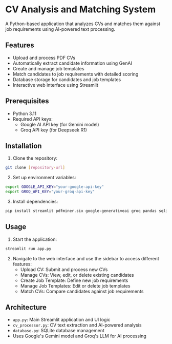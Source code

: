 # CV Analysis and Matching System

A Python-based application that analyzes CVs and matches them against job requirements using AI-powered text processing.

## Features

- Upload and process PDF CVs
- Automatically extract candidate information using GenAI
- Create and manage job templates
- Match candidates to job requirements with detailed scoring
- Database storage for candidates and job templates
- Interactive web interface using Streamlit

## Prerequisites

- Python 3.11
- Required API keys:
  - Google AI API key (for Gemini model)
  - Groq API key (for Deepseek R1)

## Installation

1. Clone the repository:
```bash
git clone [repository-url]
```

2. Set up environment variables:
```bash
export GOOGLE_API_KEY="your-google-api-key"
export GROQ_API_KEY="your-groq-api-key"
```

3. Install dependencies:
```bash
pip install streamlit pdfminer.six google-generativeai groq pandas sqlite3
```

## Usage

1. Start the application:
```bash
streamlit run app.py
```

2. Navigate to the web interface and use the sidebar to access different features:
   - Upload CV: Submit and process new CVs
   - Manage CVs: View, edit, or delete existing candidates
   - Create Job Template: Define new job requirements
   - Manage Job Templates: Edit or delete job templates
   - Match CVs: Compare candidates against job requirements

## Architecture

- `app.py`: Main Streamlit application and UI logic
- `cv_processor.py`: CV text extraction and AI-powered analysis
- `database.py`: SQLite database management
- Uses Google's Gemini model and Groq's LLM for AI processing

